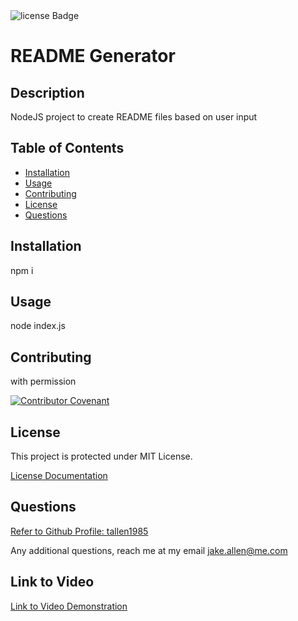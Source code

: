 <img src="https://img.shields.io/badge/License-MIT-green" alt="license Badge" />
  
  
  # README Generator
  ## Description
  NodeJS project to create README files based on user input
  
  ## Table of Contents
  - [Installation](#installation)
  - [Usage](#usage)
  - [Contributing](#contributing)
  - [License](#license)
  - [Questions](#questions)
  ## Installation
  npm i
  ## Usage
  node index.js
      
  ## Contributing
  with permission
  
  [![Contributor Covenant](https://img.shields.io/badge/Contributor%20Covenant-2.1-4baaaa.svg)](code_of_conduct.md)
  ## License
  This project is protected under MIT License.

[License Documentation](https://opensource.org/licenses/MIT)
  ## Questions
  [Refer to Github Profile: tallen1985](http://www.github.com/tallen1985)
  
  Any additional questions, reach me at my email jake.allen@me.com

  ## Link to Video
  [Link to Video Demonstration](https://drive.google.com/file/d/193HhBhpt9wfd1zkMJdvom33mQA6KZCjt/view?usp=sharing)
  
